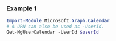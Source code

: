 ### Example 1
```powershell
Import-Module Microsoft.Graph.Calendar
# A UPN can also be used as -UserId.
Get-MgUserCalendar -UserId $userId
```
